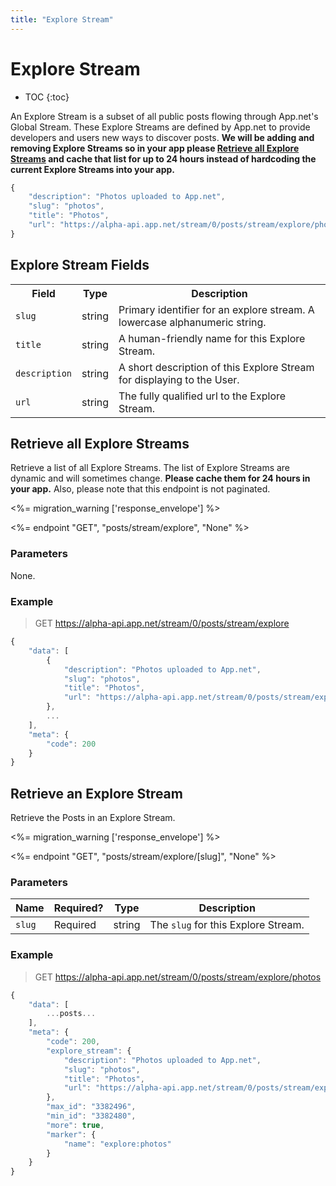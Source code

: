 ```yaml
---
title: "Explore Stream"
---
```


# Explore Stream

* TOC
{:toc}

An Explore Stream is a subset of all public posts flowing through App.net's Global Stream. These Explore Streams are defined by App.net to provide developers and users new ways to discover posts. **We will be adding and removing Explore Streams so in your app please [Retrieve all Explore Streams](#retrieve-all-explore-streams) and cache that list for up to 24 hours instead of hardcoding the current Explore Streams into your app.**

~~~ js
{
    "description": "Photos uploaded to App.net",
    "slug": "photos",
    "title": "Photos",
    "url": "https://alpha-api.app.net/stream/0/posts/stream/explore/photos"
}
~~~

## Explore Stream Fields

<table>
    <tr>
        <th>Field</th>
        <th>Type</th>
        <th>Description</th>
    </tr>
    <tr>
        <td><code>slug</code></td>
        <td>string</td>
        <td>Primary identifier for an explore stream. A lowercase alphanumeric string.</td>
    </tr>
    <tr>
        <td><code>title</code></td>
        <td>string</td>
        <td>A human-friendly name for this Explore Stream.</td>
    </tr>
    <tr>
        <td><code>description</code></td>
        <td>string</td>
        <td>A short description of this Explore Stream for displaying to the User.</td>
    </tr>
    <tr>
        <td><code>url</code></td>
        <td>string</td>
        <td>The fully qualified url to the Explore Stream.</td>
    </tr>
</table>

## Retrieve all Explore Streams

Retrieve a list of all Explore Streams. The list of Explore Streams are dynamic and will sometimes change. **Please cache them for 24 hours in your app.** Also, please note that this endpoint is not paginated.

<%= migration_warning ['response_envelope'] %>

<%= endpoint "GET", "posts/stream/explore", "None" %>

### Parameters

None.

### Example

> GET https://alpha-api.app.net/stream/0/posts/stream/explore

~~~ js
{
    "data": [
        {
            "description": "Photos uploaded to App.net",
            "slug": "photos",
            "title": "Photos",
            "url": "https://alpha-api.app.net/stream/0/posts/stream/explore/photos"
        },
        ...
    ],
    "meta": {
        "code": 200
    }
}
~~~

## Retrieve an Explore Stream

Retrieve the Posts in an Explore Stream.

<%= migration_warning ['response_envelope'] %>

<%= endpoint "GET", "posts/stream/explore/[slug]", "None" %>

### Parameters

<table>
    <thead>
        <tr>
            <th>Name</th>
            <th>Required?</th>
            <th>Type</th>
            <th>Description</th>
        </tr>
    </thead>
    <tbody>
        <tr>
            <td><code>slug</code></td>
            <td>Required</td>
            <td>string</td>
            <td>The <code>slug</code> for this Explore Stream.</td>
        </tr>
    </tbody>
</table>

### Example

> GET https://alpha-api.app.net/stream/0/posts/stream/explore/photos

~~~ js
{
    "data": [
        ...posts...
    ],
    "meta": {
        "code": 200,
        "explore_stream": {
            "description": "Photos uploaded to App.net",
            "slug": "photos",
            "title": "Photos",
            "url": "https://alpha-api.app.net/stream/0/posts/stream/explore/photos"
        },
        "max_id": "3382496",
        "min_id": "3382480",
        "more": true,
        "marker": {
            "name": "explore:photos"
        }
    }
}
~~~
